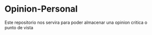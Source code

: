 # Opinion-Personal
Este repositorio nos servira para poder almacenar una opinion critica o punto de vista
